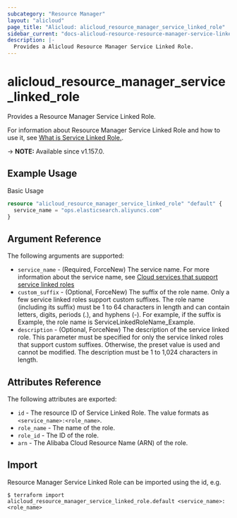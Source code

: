 ```yaml
---
subcategory: "Resource Manager"
layout: "alicloud"
page_title: "Alicloud: alicloud_resource_manager_service_linked_role"
sidebar_current: "docs-alicloud-resource-resource-manager-service-linked-role"
description: |-
  Provides a Alicloud Resource Manager Service Linked Role.
---
```


# alicloud_resource_manager_service_linked_role

Provides a Resource Manager Service Linked Role.

For information about Resource Manager Service Linked Role and how to use it, see [What is Service Linked Role.](https://www.alibabacloud.com/help/en/doc-detail/171226.htm).

-> **NOTE:** Available since v1.157.0.

## Example Usage

Basic Usage

```terraform
resource "alicloud_resource_manager_service_linked_role" "default" {
  service_name = "ops.elasticsearch.aliyuncs.com"
}
```

## Argument Reference

The following arguments are supported:

* `service_name` - (Required, ForceNew) The service name. For more information about the service name, see [Cloud services that support service linked roles](https://www.alibabacloud.com/help/en/doc-detail/160674.htm)
* `custom_suffix` - (Optional, ForceNew) The suffix of the role name. Only a few service linked roles support custom suffixes. The role name (including its suffix) must be 1 to 64 characters in length and can contain letters, digits, periods (.), and hyphens (-). For example, if the suffix is Example, the role name is ServiceLinkedRoleName_Example.
* `description` - (Optional, ForceNew) The description of the service linked role.  This parameter must be specified for only the service linked roles that support custom suffixes. Otherwise, the preset value is used and cannot be modified. The description must be 1 to 1,024 characters in length.

## Attributes Reference

The following attributes are exported:

* `id` - The resource ID of Service Linked Role. The value formats as `<service_name>:<role_name>`.
* `role_name` - The name of the role.
* `role_id` - The ID of the role.
* `arn` - The Alibaba Cloud Resource Name (ARN) of the role.

## Import

Resource Manager Service Linked Role can be imported using the id, e.g.

```shell
$ terraform import alicloud_resource_manager_service_linked_role.default <service_name>:<role_name>
```